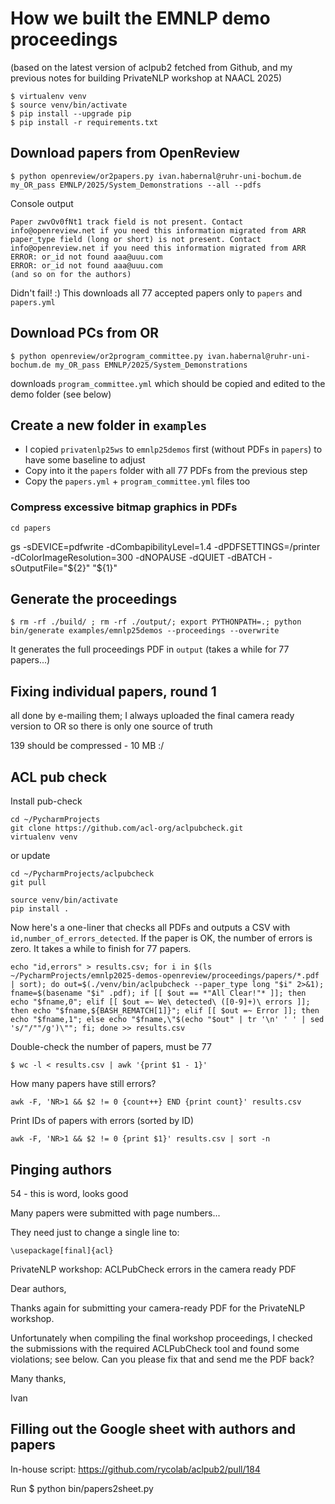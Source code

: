 # How we built the EMNLP demo proceedings

(based on the latest version of aclpub2 fetched from Github, and my previous notes for building PrivateNLP workshop at NAACL 2025)

```plaintext
$ virtualenv venv
$ source venv/bin/activate
$ pip install --upgrade pip
$ pip install -r requirements.txt
```

## Download papers from OpenReview

```plaintext
$ python openreview/or2papers.py ivan.habernal@ruhr-uni-bochum.de my_OR_pass EMNLP/2025/System_Demonstrations --all --pdfs
```

Console output

```plain
Paper zwvOv0fNt1 track field is not present. Contact info@openreview.net if you need this information migrated from ARR
paper_type field (long or short) is not present. Contact info@openreview.net if you need this information migrated from ARR
ERROR: or_id not found aaa@uuu.com
ERROR: or_id not found aaa@uuu.com
(and so on for the authors)
```

Didn't fail! :) This downloads all 77 accepted papers only to `papers` and `papers.yml`

## Download PCs from OR

```plaintext
$ python openreview/or2program_committee.py ivan.habernal@ruhr-uni-bochum.de my_OR_pass EMNLP/2025/System_Demonstrations
```

downloads `program_committee.yml` which should be copied and edited to the demo folder (see below)

## Create a new folder in `examples`

* I copied `privatenlp25ws` to `emnlp25demos` first (without PDFs in `papers`) to have some baseline to adjust
* Copy into it the `papers` folder with all 77 PDFs from the previous step
* Copy the `papers.yml` + `program_committee.yml` files too

### Compress excessive bitmap graphics in PDFs

```plaintext
cd papers
```
gs -sDEVICE=pdfwrite -dCombapibilityLevel=1.4 -dPDFSETTINGS=/printer -dColorImageResolution=300 -dNOPAUSE -dQUIET -dBATCH -sOutputFile="${2}" "${1}"



## Generate the proceedings

```plaintext
$ rm -rf ./build/ ; rm -rf ./output/; export PYTHONPATH=.; python bin/generate examples/emnlp25demos --proceedings --overwrite
```

It generates the full proceedings PDF in `output` (takes a while for 77 papers...)

## Fixing individual papers, round 1

all done by e-mailing them; I always uploaded the final camera ready version to OR so there is only one source of truth

139 should be compressed - 10 MB :/





## ACL pub check

Install pub-check
```plaintext
cd ~/PycharmProjects
git clone https://github.com/acl-org/aclpubcheck.git
virtualenv venv
```
or update
```plain
cd ~/PycharmProjects/aclpubcheck
git pull
```
```plaintext
source venv/bin/activate
pip install .
```

Now here's a one-liner that checks all PDFs and outputs a CSV with `id,number_of_errors_detected`. If the paper is OK, the number of errors is zero. It takes a while to finish for 77 papers.

```plaintext
echo "id,errors" > results.csv; for i in $(ls ~/PycharmProjects/emnlp2025-demos-openreview/proceedings/papers/*.pdf | sort); do out=$(./venv/bin/aclpubcheck --paper_type long "$i" 2>&1); fname=$(basename "$i" .pdf); if [[ $out == *"All Clear!"* ]]; then echo "$fname,0"; elif [[ $out =~ We\ detected\ ([0-9]+)\ errors ]]; then echo "$fname,${BASH_REMATCH[1]}"; elif [[ $out =~ Error ]]; then echo "$fname,1"; else echo "$fname,\"$(echo "$out" | tr '\n' ' ' | sed 's/"/""/g')\""; fi; done >> results.csv
```

Double-check the number of papers, must be 77

```plaintext
$ wc -l < results.csv | awk '{print $1 - 1}'
```

How many papers have still errors?

```plaintext
awk -F, 'NR>1 && $2 != 0 {count++} END {print count}' results.csv 
```

Print IDs of papers with errors (sorted by ID)

```plaintext
awk -F, 'NR>1 && $2 != 0 {print $1}' results.csv | sort -n
```




## Pinging authors

54 - this is word, looks good


Many papers were submitted with page numbers...

They need just to change a single line to:

```plaintext
\usepackage[final]{acl}
```


PrivateNLP workshop: ACLPubCheck errors in the camera ready PDF

Dear authors,

Thanks again for submitting your camera-ready PDF for the PrivateNLP workshop.

Unfortunately when compiling the final workshop proceedings, I checked the submissions with the required ACLPubCheck tool and found some violations; see below. Can you please fix that and send me the PDF back?

Many thanks,

Ivan



## Filling out the Google sheet with authors and papers

In-house script: https://github.com/rycolab/aclpub2/pull/184

Run $ python bin/papers2sheet.py